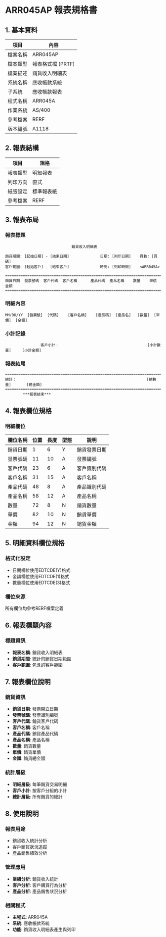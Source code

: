 # ARR045AP 報表規格書

## 1. 基本資料

| 項目 | 內容 |
|------|------|
| 檔案名稱 | ARR045AP |
| 檔案類型 | 報表格式檔 (PRTF) |
| 檔案描述 | 銷貨收入明細表 |
| 系統名稱 | 應收帳款系統 |
| 子系統 | 應收帳款報表 |
| 程式名稱 | ARR045A |
| 作業系統 | AS/400 |
| 參考檔案 | RERF |
| 版本編號 | A1118 |

## 2. 報表結構

| 項目 | 規格 |
|------|------|
| 報表類型 | 明細報表 |
| 列印方向 | 直式 |
| 紙張設定 | 標準報表紙 |
| 參考檔案 | RERF |

## 3. 報表布局

### 報表標題
```
                              銷貨收入明細表
                    
銷貨期間: [起始日期] - [結束日期]              日期: [列印日期]    頁數: [頁碼]
客戶範圍: [起始客戶] - [結束客戶]              時間: [列印時間]    <ARR045A>

================================================================================
銷貨日期  發票號碼  客戶代碼  客戶名稱      產品代碼  產品名稱    數量    單價    金額
================================================================================
```

### 明細內容
```
MM/DD/YY  [發票號]  [代碼]    [客戶名稱]    [產品碼]  [產品名]   [數量]  [單價]  [金額]
```

### 小計記錄
```
                客戶小計：                                        [小計數量]     [小計金額]
```

### 報表結尾
```
================================================================================
總計：                                                           [總數量]       [總金額]
================================================================================
        ***報表結束***
```

## 4. 報表欄位規格

### 明細欄位

| 欄位名稱 | 位置 | 長度 | 型態 | 說明 |
|----------|------|------|------|------|
| 銷貨日期 | 1 | 6 | Y | 銷貨發票日期 |
| 發票號碼 | 11 | 10 | A | 發票編號 |
| 客戶代碼 | 23 | 6 | A | 客戶識別代碼 |
| 客戶名稱 | 31 | 15 | A | 客戶名稱 |
| 產品代碼 | 48 | 8 | A | 產品識別代碼 |
| 產品名稱 | 58 | 12 | A | 產品名稱 |
| 數量 | 72 | 8 | N | 銷貨數量 |
| 單價 | 82 | 10 | N | 銷貨單價 |
| 金額 | 94 | 12 | N | 銷貨金額 |

## 5. 明細資料欄位規格

### 格式化設定
- 日期欄位使用EDTCDE(Y)格式
- 金額欄位使用EDTCDE(1)格式
- 數量欄位使用EDTCDE(3)格式

### 欄位來源
所有欄位均參考RERF檔案定義

## 6. 報表標題內容

### 標題資訊
- **報表名稱**: 銷貨收入明細表
- **銷貨期間**: 統計的銷貨日期範圍
- **客戶範圍**: 包含的客戶範圍

## 7. 報表欄位說明

### 銷貨資訊
- **銷貨日期**: 發票開立日期
- **發票號碼**: 發票識別編號
- **客戶代碼**: 銷貨客戶代碼
- **客戶名稱**: 客戶名稱
- **產品代碼**: 銷貨產品代碼
- **產品名稱**: 產品名稱
- **數量**: 銷貨數量
- **單價**: 銷貨單價
- **金額**: 銷貨總金額

### 統計層級
- **明細層級**: 每筆銷貨交易明細
- **客戶小計**: 按客戶分組的小計
- **總計層級**: 所有銷貨的總計

## 8. 使用說明

### 報表用途
- 銷貨收入統計分析
- 客戶銷貨狀況追蹤
- 產品銷售績效分析

### 管理應用
- **業績分析**: 銷貨收入統計
- **客戶分析**: 客戶購買行為分析
- **產品分析**: 產品銷售狀況分析

### 相關程式
- **主程式**: ARR045A
- **系統**: 應收帳款系統
- **功能**: 銷貨收入明細表產生與列印 